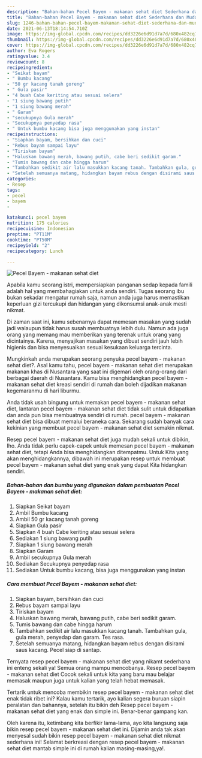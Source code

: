 ```yaml
---
description: "Bahan-bahan Pecel Bayem - makanan sehat diet Sederhana dan Mudah Dibuat"
title: "Bahan-bahan Pecel Bayem - makanan sehat diet Sederhana dan Mudah Dibuat"
slug: 1246-bahan-bahan-pecel-bayem-makanan-sehat-diet-sederhana-dan-mudah-dibuat
date: 2021-06-13T18:14:54.710Z
image: https://img-global.cpcdn.com/recipes/dd3226e6d91d7a7d/680x482cq70/pecel-bayem-makanan-sehat-diet-foto-resep-utama.jpg
thumbnail: https://img-global.cpcdn.com/recipes/dd3226e6d91d7a7d/680x482cq70/pecel-bayem-makanan-sehat-diet-foto-resep-utama.jpg
cover: https://img-global.cpcdn.com/recipes/dd3226e6d91d7a7d/680x482cq70/pecel-bayem-makanan-sehat-diet-foto-resep-utama.jpg
author: Eva Rogers
ratingvalue: 3.4
reviewcount: 8
recipeingredient:
- "Seikat bayam"
- " Bumbu kacang"
- "50 gr kacang tanah goreng"
- " Gula pasir"
- "4 buah Cabe keriting atau sesuai selera"
- "1 siung bawang putih"
- "1 siung bawang merah"
- " Garam"
- "secukupnya Gula merah"
- "Secukupnya penyedap rasa"
- " Untuk bumbu kacang bisa juga menggunakan yang instan"
recipeinstructions:
- "Siapkan bayam, bersihkan dan cuci"
- "Rebus bayam sampai layu"
- "Tiriskan bayam"
- "Haluskan bawang merah, bawang putih, cabe beri sedikit garam."
- "Tumis bawang dan cabe hingga harum"
- "Tambahkan sedikit air lalu masukkan kacang tanah. Tambahkan gula, gula merah, penyedap dan garam. Tes rasa."
- "Setelah semuanya matang, hidangkan bayam rebus dengan disirami saus kacang. Pecel siap di santap."
categories:
- Resep
tags:
- pecel
- bayem
- 

katakunci: pecel bayem  
nutrition: 175 calories
recipecuisine: Indonesian
preptime: "PT11M"
cooktime: "PT50M"
recipeyield: "2"
recipecategory: Lunch

---
```



![Pecel Bayem - makanan sehat diet](https://img-global.cpcdn.com/recipes/dd3226e6d91d7a7d/680x482cq70/pecel-bayem-makanan-sehat-diet-foto-resep-utama.jpg)

Apabila kamu seorang istri, mempersiapkan panganan sedap kepada famili adalah hal yang membahagiakan untuk anda sendiri. Tugas seorang ibu bukan sekadar mengatur rumah saja, namun anda juga harus memastikan keperluan gizi tercukupi dan hidangan yang dikonsumsi anak-anak mesti nikmat.

Di zaman  saat ini, kamu sebenarnya dapat memesan masakan yang sudah jadi walaupun tidak harus susah membuatnya lebih dulu. Namun ada juga orang yang memang mau memberikan yang terenak untuk orang yang dicintainya. Karena, menyajikan masakan yang dibuat sendiri jauh lebih higienis dan bisa menyesuaikan sesuai kesukaan keluarga tercinta. 



Mungkinkah anda merupakan seorang penyuka pecel bayem - makanan sehat diet?. Asal kamu tahu, pecel bayem - makanan sehat diet merupakan makanan khas di Nusantara yang saat ini digemari oleh orang-orang dari berbagai daerah di Nusantara. Kamu bisa menghidangkan pecel bayem - makanan sehat diet kreasi sendiri di rumah dan boleh dijadikan makanan kegemaranmu di hari liburmu.

Anda tidak usah bingung untuk memakan pecel bayem - makanan sehat diet, lantaran pecel bayem - makanan sehat diet tidak sulit untuk didapatkan dan anda pun bisa membuatnya sendiri di rumah. pecel bayem - makanan sehat diet bisa dibuat memalui beraneka cara. Sekarang sudah banyak cara kekinian yang membuat pecel bayem - makanan sehat diet semakin nikmat.

Resep pecel bayem - makanan sehat diet juga mudah sekali untuk dibikin, lho. Anda tidak perlu capek-capek untuk memesan pecel bayem - makanan sehat diet, tetapi Anda bisa menghidangkan ditempatmu. Untuk Kita yang akan menghidangkannya, dibawah ini merupakan resep untuk membuat pecel bayem - makanan sehat diet yang enak yang dapat Kita hidangkan sendiri.

<!--inarticleads1-->

##### Bahan-bahan dan bumbu yang digunakan dalam pembuatan Pecel Bayem - makanan sehat diet:

1. Siapkan Seikat bayam
1. Ambil  Bumbu kacang
1. Ambil 50 gr kacang tanah goreng
1. Siapkan  Gula pasir
1. Siapkan 4 buah Cabe keriting atau sesuai selera
1. Sediakan 1 siung bawang putih
1. Siapkan 1 siung bawang merah
1. Siapkan  Garam
1. Ambil secukupnya Gula merah
1. Sediakan Secukupnya penyedap rasa
1. Sediakan  Untuk bumbu kacang, bisa juga menggunakan yang instan




<!--inarticleads2-->

##### Cara membuat Pecel Bayem - makanan sehat diet:

1. Siapkan bayam, bersihkan dan cuci
1. Rebus bayam sampai layu
1. Tiriskan bayam
1. Haluskan bawang merah, bawang putih, cabe beri sedikit garam.
1. Tumis bawang dan cabe hingga harum
1. Tambahkan sedikit air lalu masukkan kacang tanah. Tambahkan gula, gula merah, penyedap dan garam. Tes rasa.
1. Setelah semuanya matang, hidangkan bayam rebus dengan disirami saus kacang. Pecel siap di santap.




Ternyata resep pecel bayem - makanan sehat diet yang nikamt sederhana ini enteng sekali ya! Semua orang mampu mencobanya. Resep pecel bayem - makanan sehat diet Cocok sekali untuk kita yang baru mau belajar memasak maupun juga untuk kalian yang telah hebat memasak.

Tertarik untuk mencoba membikin resep pecel bayem - makanan sehat diet enak tidak ribet ini? Kalau kamu tertarik, ayo kalian segera buruan siapin peralatan dan bahannya, setelah itu bikin deh Resep pecel bayem - makanan sehat diet yang enak dan simple ini. Benar-benar gampang kan. 

Oleh karena itu, ketimbang kita berfikir lama-lama, ayo kita langsung saja bikin resep pecel bayem - makanan sehat diet ini. Dijamin anda tak akan menyesal sudah bikin resep pecel bayem - makanan sehat diet nikmat sederhana ini! Selamat berkreasi dengan resep pecel bayem - makanan sehat diet mantab simple ini di rumah kalian masing-masing,ya!.

